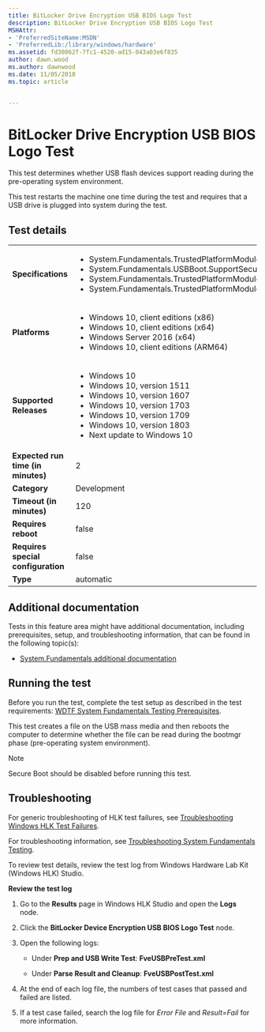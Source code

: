 ```yaml
---
title: BitLocker Drive Encryption USB BIOS Logo Test
description: BitLocker Drive Encryption USB BIOS Logo Test
MSHAttr:
- 'PreferredSiteName:MSDN'
- 'PreferredLib:/library/windows/hardware'
ms.assetid: fd30862f-7fc1-4520-ad15-043a03e6f835
author: dawn.wood
ms.author: dawnwood
ms.date: 11/05/2018
ms.topic: article


---
```


# <span id="p_hlk_test.39d176bc-059b-43aa-ae26-e530bdec23bf"></span>BitLocker Drive Encryption USB BIOS Logo Test


This test determines whether USB flash devices support reading during the pre-operating system environment.

This test restarts the machine one time during the test and requires that a USB drive is plugged into system during the test.

## Test details

|||
|---|---|
| **Specifications**  | <ul><li>System.Fundamentals.TrustedPlatformModule.SupportSecureStartUpInPreOS</li><li>System.Fundamentals.USBBoot.SupportSecureStartUpInPreOS</li><li>System.Fundamentals.TrustedPlatformModule.TPMEnablesFullUseThroughSystemFirmware</li><li>System.Fundamentals.TrustedPlatformModule.Windows7SystemsTPM</li></ul> |  
| **Platforms**   | <ul><li>Windows 10, client editions (x86)</li><li>Windows 10, client editions (x64)</li><li>Windows Server 2016 (x64)</li><li>Windows 10, client editions (ARM64)</li></ul> |
| **Supported Releases** | <ul><li>Windows 10</li><li>Windows 10, version 1511</li><li>Windows 10, version 1607</li><li>Windows 10, version 1703</li><li>Windows 10, version 1709</li><li>Windows 10, version 1803</li><li>Next update to Windows 10</li></ul> |
|**Expected run time (in minutes)**| 2 |
|**Category**| Development |
|**Timeout (in minutes)**| 120 |
|**Requires reboot**| false |
|**Requires special configuration**| false |
|**Type**| automatic |



## <span id="Additional_documentation"></span><span id="additional_documentation"></span><span id="ADDITIONAL_DOCUMENTATION"></span>Additional documentation


Tests in this feature area might have additional documentation, including prerequisites, setup, and troubleshooting information, that can be found in the following topic(s):

-   [System.Fundamentals additional documentation](system-fundamentals-additional-documentation.md)

## <span id="Running_the_test"></span><span id="running_the_test"></span><span id="RUNNING_THE_TEST"></span>Running the test


Before you run the test, complete the test setup as described in the test requirements: [WDTF System Fundamentals Testing Prerequisites](wdtf-system-fundamentals-testing-prerequisites.md).

This test creates a file on the USB mass media and then reboots the computer to determine whether the file can be read during the bootmgr phase (pre-operating system environment).

>[!NOTE]
>  Secure Boot should be disabled before running this test.



## <span id="Troubleshooting"></span><span id="troubleshooting"></span><span id="TROUBLESHOOTING"></span>Troubleshooting


For generic troubleshooting of HLK test failures, see [Troubleshooting Windows HLK Test Failures](../user/troubleshooting-windows-hlk-test-failures.md).

For troubleshooting information, see [Troubleshooting System Fundamentals Testing](troubleshooting-system-fundamentals-testing.md).

To review test details, review the test log from Windows Hardware Lab Kit (Windows HLK) Studio.

**Review the test log**

1.  Go to the **Results** page in Windows HLK Studio and open the **Logs** node.

2.  Click the **BitLocker Device Encryption USB BIOS Logo Test** node.

3.  Open the following logs:

    -   Under **Prep and USB Write Test**: **FveUSBPreTest.xml**

    -   Under **Parse Result and Cleanup**: **FveUSBPostTest.xml**

4.  At the end of each log file, the numbers of test cases that passed and failed are listed.

5.  If a test case failed, search the log file for *Error File* and *Result=Fail* for more information.










